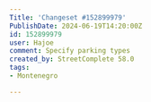 ```yaml
---
Title: 'Changeset #152899979'
PublishDate: 2024-06-19T14:20:00Z
id: 152899979
user: Hajoe
comment: Specify parking types
created_by: StreetComplete 58.0
tags:
- Montenegro

---
```

